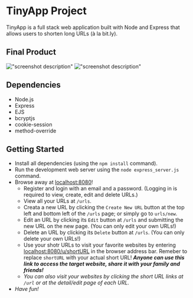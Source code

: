 # TinyApp Project

TinyApp is a full stack web application built with Node and Express that allows users to shorten long URLs (à la bit.ly).

## Final Product

!["screenshot description"](#)
!["screenshot description"](#)

## Dependencies

- Node.js
- Express
- EJS
- bcryptjs
- cookie-session
- method-override

## Getting Started

- Install all dependencies (using the `npm install` command).
- Run the development web server using the `node express_server.js` command.
- Browse away at <localhost:8080>!
  - Register and login with an email and a password. (Logging in is required to view, create, edit and delete URLs.)
  - View all your URLs at `/urls`.
  - Creata a new URL by clicking the `Create New URL` button at the top left and bottom left of the `/urls` page; or simply go to `urls/new`.
  - Edit an URL by clicking its `Edit` button at `/urls` and submitting the new URL on the new page. (You can only edit your own URLs!)
  - Delete an URL by clicking its `Delete` button at `/urls`. (You can only delete your own URLs!)
  - Use your shotr URLs to visit your favorite websites by entering <localhost:8080/u/shortURL> in the browser address bar. Remeber to replace `shortURL` with your actual short URL! <em><strong>Anyone can use this link to access the target website, share it with your family and friends!</strong><em>
  - You can also visit your websites by clicking the short URL links at `/url` or at the detail/edit page of each URL.
- Have fun!